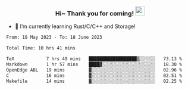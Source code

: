<h3 align="center">
    Hi~ Thank you for coming!
    <img src="https://media.giphy.com/media/hvRJCLFzcasrR4ia7z/giphy.gif" width="25px">
</h3>

<!--
**pineapple-man/pineapple-man** is a ✨ _special_ ✨ repository because its `README.md` (this file) appears on your GitHub profile.

Here are some ideas to get you started:
- 🔭 I’m currently working on ...
- 🤔 I’m looking for help with ...
- 💬 Ask me about ...
- 📫 How to reach me: ...
- 😄 Pronouns: ...
- ⚡ Fun fact: 
- 👯 I’m looking to collaborate on kubernetes
-->
- 🌱 I’m currently learning Rust/C/C++ and Storage!

<!--START_SECTION:waka-->

```txt
From: 19 May 2023 - To: 18 June 2023

Total Time: 10 hrs 41 mins

TeX            7 hrs 49 mins   ██████████████████▒░░░░░░   73.13 %
Markdown       1 hr 57 mins    ████▓░░░░░░░░░░░░░░░░░░░░   18.30 %
OpenEdge ABL   19 mins         ▓░░░░░░░░░░░░░░░░░░░░░░░░   02.96 %
C              16 mins         ▓░░░░░░░░░░░░░░░░░░░░░░░░   02.51 %
Makefile       14 mins         ▓░░░░░░░░░░░░░░░░░░░░░░░░   02.25 %
```

<!--END_SECTION:waka-->
